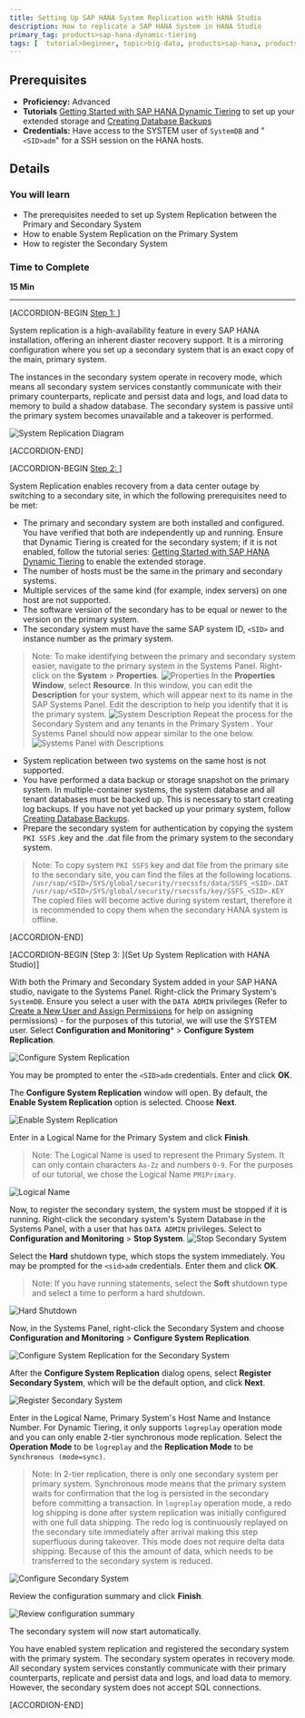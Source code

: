 ```yaml
---
title: Setting Up SAP HANA System Replication with HANA Studio
description: How to replicate a SAP HANA System in HANA Studio
primary_tag: products>sap-hana-dynamic-tiering
tags: [  tutorial>beginner, topic>big-data, products>sap-hana, products>sap-hana-dynamic-tiering, products>sap-hana-studio ]
---
```


## Prerequisites
 - **Proficiency:** Advanced
 - **Tutorials** [Getting Started with SAP HANA Dynamic Tiering](https://www.sap.com/developer/groups/dt-get-started.html) to set up your extended storage and [Creating Database Backups](https://www.sap.com/developer/groups/dt-backup-recovery.html)
 - **Credentials:** Have access to the SYSTEM user of  `SystemDB` and "`<SID>adm`" for a SSH session on the HANA hosts.

## Details
### You will learn
- The prerequisites needed to set up System Replication between the Primary and Secondary System
- How to enable System Replication on the Primary System
- How to register the Secondary System

### Time to Complete
**15 Min**

---

[ACCORDION-BEGIN [Step 1: ](Introduction)]

System replication is a high-availability feature in every SAP HANA installation, offering an inherent diaster recovery support. It is a mirroring configuration where you set up a secondary system that is an exact copy of the main, primary system.

The instances in the secondary system operate in recovery mode, which means all secondary system services constantly communicate with their primary counterparts, replicate and persist data and logs, and load data to memory to build a shadow database. The secondary system is passive until the primary system becomes unavailable and a takeover is performed.

![System Replication Diagram](system-repl-diagram.png)


[ACCORDION-END]

[ACCORDION-BEGIN [Step 2: ](Pre-requisites)]

System Replication enables recovery from a data center outage by switching to a secondary site, in which the following prerequisites need to be met:

- The primary and secondary system are both installed and configured. You have verified that both are independently up and running. Ensure that Dynamic Tiering is created for the secondary system; if it is not enabled, follow the tutorial series: [Getting Started with SAP HANA Dynamic Tiering](https://www.sap.com/developer/groups/dt-get-started.html) to enable the extended storage.
- The number of hosts must be the same in the primary and secondary systems.
- Multiple services of the same kind (for example, index servers) on one host are not supported.
- The software version of the secondary has to be equal or newer to the version on the primary system.
- The secondary system must have the same SAP system ID, `<SID>` and instance number as the primary system.
> Note: To make identifying between the primary and secondary system easier, navigate to the primary system in the Systems Panel. Right-click on the **System** > **Properties**.
![Properties](properties.png)
> In the **Properties Window**, select **Resource**. In this window, you can edit the **Description** for your system, which will appear next to its name in the SAP Systems Panel. Edit the description to help you identify that it is the primary system.
![System Description](system-description.png)
> Repeat the process for the Secondary System and any tenants in the Primary System . Your Systems Panel should now appear similar to the one below.
![Systems Panel with Descriptions](systems-panel-with-descriptions.png)
- System replication between two systems on the same host is not supported.
- You have performed a data backup or storage snapshot on the primary system. In multiple-container systems, the system database and all tenant databases must be backed up. This is necessary to start creating log backups. If you have not yet backed up your primary system, follow [Creating Database Backups](https://www.sap.com/developer/tutorials/dt-backup-recovery-part2.html).
- Prepare the secondary system for authentication by copying the system `PKI SSFS` .key and the .dat file from the primary system to the secondary system.
> Note: To copy system `PKI SSFS` key and dat file from the primary site to the secondary site, you can find the files at the following locations.
> `/usr/sap/<SID>/SYS/global/security/rsecssfs/data/SSFS_<SID>.DAT`
> `/usr/sap/<SID>/SYS/global/security/rsecssfs/key/SSFS_<SID>.KEY`
> The copied files will become active during system restart, therefore it is recommended to copy them when the secondary HANA system is offline.


[ACCORDION-END]

[ACCORDION-BEGIN [Step 3: ](Set Up System Replication with HANA Studio)]

With both the Primary and Secondary System added in your SAP HANA studio, navigate to the Systems Panel. Right-click the Primary System's `SystemDB`. Ensure you select a user with the `DATA ADMIN` privileges (Refer to [Create a New User and Assign Permissions](https://www.sap.com/developer/tutorials/dt-create-schema-load-data-part2.html) for help on assigning permissions) - for the purposes of this tutorial, we will use the SYSTEM user. Select **Configuration and Monitoring*** > **Configure System Replication**.

![Configure System Replication](configure-system-replication.png)

You may be prompted to enter the `<SID>adm` credentials. Enter and click **OK**.

The **Configure System Replication** window will open. By default, the **Enable System Replication** option is selected. Choose **Next**.

![Enable System Replication](enable-system-replication.png)

Enter in a Logical Name for the Primary System and click **Finish**.
> Note: The Logical Name is used to represent the Primary System. It can only contain characters `Aa-Zz` and numbers `0-9`.
For the purposes of our tutorial, we chose the Logical Name `PM1Primary`.

![Logical Name](logical-name.png)

Now, to register the secondary system, the system must be stopped if it is running. Right-click the secondary system's System Database in the Systems Panel, with a user that has `DATA ADMIN` privileges. Select to **Configuration and Monitoring** > **Stop System**.
![Stop Secondary System](stop-secondary-system.png)

Select the **Hard** shutdown type, which stops the system immediately. You may be prompted for the `<sid>adm` credentials. Enter them and click **OK**.

> Note: If you have running statements, select the **Soft** shutdown type and select a time to perform a hard shutdown.

![Hard Shutdown](stop-system.png)

Now, in the Systems Panel, right-click the Secondary System and choose **Configuration and Monitoring** > **Configure System Replication**.

![Configure System Replication for the Secondary System](configure-system-replication-secondary-system.png)

After the **Configure System Replication** dialog opens, select **Register Secondary System**, which will be the default option, and click **Next**.

![Register Secondary System](register-secondary-system.png)

Enter in the Logical Name, Primary System's Host Name and Instance Number. For Dynamic Tiering, it only supports `logreplay` operation mode and you can only enable 2-tier synchronous mode replication. Select the **Operation Mode** to be `logreplay` and the **Replication Mode** to be `Synchronous (mode=sync)`.

>Note: In 2-tier replication, there is only one secondary system per primary system. Synchronous mode means that the primary system waits for confirmation that the log is persisted in the secondary before committing a transaction.
> In `logreplay` operation mode, a redo log shipping is done after system replication was initially configured with one full data shipping. The redo log is continuously replayed on the secondary site immediately after arrival making this step superfluous during takeover. This mode does not require delta data shipping. Because of this the amount of data, which needs to be transferred to the secondary system is reduced.

![Configure Secondary System](configure-system.png)

Review the configuration summary and click **Finish**.

![Review configuration summary](review-configuration-settings.png)

The secondary system will now start automatically.

You have enabled system replication and registered the secondary system with the primary system. The secondary system operates in recovery mode. All secondary system services constantly communicate with their primary counterparts, replicate and persist data and logs, and load data to memory. However, the secondary system does not accept SQL connections.


[ACCORDION-END]

